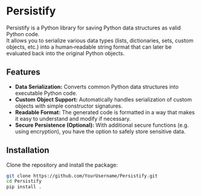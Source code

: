 # Persistify

Persistify is a Python library for saving Python data structures as valid Python code.  
It allows you to serialize various data types (lists, dictionaries, sets, custom objects, etc.) into a human‐readable string format that can later be evaluated back into the original Python objects.

## Features

- **Data Serialization:** Converts common Python data structures into executable Python code.
- **Custom Object Support:** Automatically handles serialization of custom objects with simple constructor signatures.
- **Readable Format:** The generated code is formatted in a way that makes it easy to understand and modify if necessary.
- **Secure Persistence (Optional):** With additional secure functions (e.g. using encryption), you have the option to safely store sensitive data.

## Installation

Clone the repository and install the package:

```bash
git clone https://github.com/YourUsername/Persistify.git
cd Persistify
pip install .
```